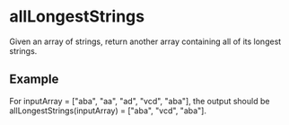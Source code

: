 # allLongestStrings

Given an array of strings, return another array containing all of its longest strings.

## Example

For inputArray = ["aba", "aa", "ad", "vcd", "aba"], the output should be
allLongestStrings(inputArray) = ["aba", "vcd", "aba"].
